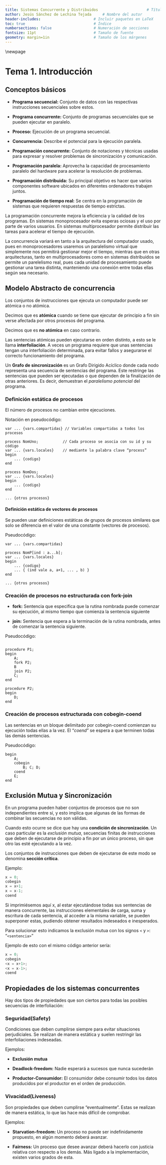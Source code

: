 ```yaml
---
title: Sistemas Concurrente y Distribuidos						# Título
author: Jesús Sánchez de Lechina Tejada		# Nombre del autor
header-includes:      	 	        	# Incluir paquetes en LaTeX
toc: true                   			# Índice
numbersections: false       			# Numeración de secciones
fontsize: 11pt              			# Tamaño de fuente
geometry: margin=1in        			# Tamaño de los márgenes
---
```


\newpage

# Tema 1. Introducción


## Conceptos básicos

* **Programa secuencial:** Conjunto de datos con las respectivas
instrucciones secuenciales sobre estos.

* **Programa concurrente:** Conjunto de programas secuenciales que se
pueden ejecutar en paralelo.

* **Proceso:** Ejecución de un programa secuencial.

* **Concurrencia:** Describe el potencial para la ejecución paralela.

* **Programación concurrente:** Conjunto de notaciones y técnicas
usadas para expresar y resolver problemas de sincronización y
comunicación.

* **Programación paralela:** Aprovecha la capacidad de procesamiento
paralelo del hardware para acelerar la resolución de problemas.

* **Programación distribuida:** Su principal objetivo es hacer que
varios componentes software ubicados en diferentes ordenadores
trabajen juntos.

* **Programación de tiempo real:** Se centra en la programación de
sistemas que requieren respuestas de tiempo estrictas.


La programación concurrente mejora la eficiencia y la calidad de los
programas. En sistemas monoprocesador evita esperas ociosas y el uso
por parte de varios usuarios. En sistemas multiprocesador permite
distribuir las tareas para acelerar el tiempo de ejecución.

La concurrencia variará en tanto a la arquitectura del computador
usado, pues en monoprocesadores usaremos un paralelismo virtual que
simplemente nos permitirá gestionar mejor el tiempo, mientras que en
otras arquitecturas, tanto en multiprocesadores como en sistemas
distribuidos se permite un parelelismo real, pues cada unidad de
procesamiento puede gestionar una tarea distinta, manteniendo una
conexión entre todas ellas según sea necesario.

## Modelo Abstracto de concurrencia

Los conjuntos de instrucciones que ejecuta un computador puede ser
atómica o no atómica.

Decimos que es **atómica** cuando se tiene que ejecutar de principio a
fin sin verse afectada por otros procesos del programa.

Decimos que es **no atómica** en caso contrario.

Las sentencias atómicas pueden ejecutarse en orden distinto, a esto se
le llama **interfoliación**. A veces un programa requiere que unas
sentencias tengan una interfoliación determinada, para evitar fallos y
asegurarse el correcto funcionamiento del programa.


<!--20/09/2017-->
Un **Grafo de sincronización** es un Grafo Dirigido Acíclico donde
cada nodo representa una secuencia de sentencias del programa. Este
restringe las sentencias que pueden ser ejecutadas o que dependen de
la finalización de otras anteriores. Es decir, demuestran el
*paralelismo potencial* del programa.

### Definición estática de procesos
El número de procesos no cambian entre ejecuciones.

Notación en pseudocódigo:
```
var ... {vars.compartidas} // Variables compartidas a todos los procesos

process NomUno;           // Cada proceso se asocia con su id y su código
var ... {vars.locales}    // mediante la palabra clave “process”
begin
	... {codigo}
end

process NomDos;
var ... {vars.locales}
begin
	... {codigo}
end

... {otros procesos}

```


#### Definición estática de vectores de procesos

Se pueden usar definiciones estáticas de grupos de procesos similares
que solo se diferencia en el valor de una constante (vectores de
procesos).

Pseudocódigo:
```
var ... {vars.compartidas}

process NomP[ind : a...b];
var ... {vars.locales}
begin
	... {codigo}
	... { (ind vale a, a+1, ... , b) }
end

... {otros procesos}

```

### Creación de procesos no estructurada con fork-join

* **fork:** Sentencia que especifica que la rutina nombrada puede
  comenzar su ejecución, al mismo tiempo que comienza la sentencia
  siguiente
  
* **join:** Sentencia que espera a la terminación de la rutina
  nombrada, antes de comenzar la sentencia siguiente.
  
Pseudocódigo:
```

procedure P1;
begin
	A;
	fork P2;
	B
	join P2;
	C;
end

procedure P2;
begin
	D;
end

```

### Creación de procesos estructurada con cobegin-coend

Las sentencias en un bloque delimitado por cobegin-coend comienzan su
ejecución todas ellas a la vez. El “*coend*” se espera a que terminen
todas las demás sentencias.

Pseudocódigo:
```
begin
	A;
	cobegin
		B; C; D;
	coend
	E;
end
```

## Exclusión Mutua y Sincronización

En un programa pueden haber conjuntos de procesos que no son
independientes entre sí, y esto implica que algunas de las formas de
combinar las secuencias no son válidas.

Cuando esto ocurre se dice que hay una **condición de
sincronización**. Un caso particular es la *exclusión mutua*,
secuencias finitas de instrucciones que deben de ejecutarse de
principio a fin por un único proceso, sin que otro las esté ejecutando
a la vez.


Los conjuntos de instrucciones que deben de ejecutarse de este modo se
denomina **sección crítica**.

Ejemplo:

```c++
x = 0;
cobegin
x = x+1;
x = x-1;
coend
```

Si imprimiésemos aquí x, al estar ejecutándose todas sus sentencias
de manera concurrente, las instrucciones elementales de carga, suma y
escritura de cada sentencia, al acceder a la misma variable, se pueden
superponer estas, pudiendo obtener resultados indeseados e
inesperados.

Para solucionar esto indicamos la exclusión mutua con los signos `<` y
`>`: “`<sentencia>`”

Ejemplo de esto con el mismo código anterior sería:

```c++
x = 0;
cobegin
<x = x+1>;
<x = x-1>;
coend
```

## Propiedades de los sistemas concurrentes

Hay dos tipos de propiedades que son ciertos para todas las posibles
secuencias de interfoliación:

### Seguridad(Safety)

Condiciones que deben cumplirse siempre para evitar situaciones
perjudiciales. Se realizan de manera estática y suelen restringir las
interfoliaciones indeseadas.

Ejemplos:

* **Exclusión mutua**

* **Deadlock-freedom:** Nadie esperará a sucesos que nunca sucederán

* **Productor-Consumidor:** El consumidor debe consumir todos los datos
  producidos por el productor en el orden de producción.
  
### Vivacidad(Liveness)

Son propiedades que deben cumplirse “eventualmente”. Estas se realizan
de manera estática, lo que las hace más difícil de comprobar.

Ejemplos:

* **Starvation-freedom:** Un proceso no puede ser indefinidamente
  propuesto, en algún momento deberá avanzar.
  
* **Fairness:** Un proceso que desee avanzar deberá hacerlo con
  justicia relativa con respecto a los demás. Más ligado a la
  implementación, existen varios grados de esta.
  
  

